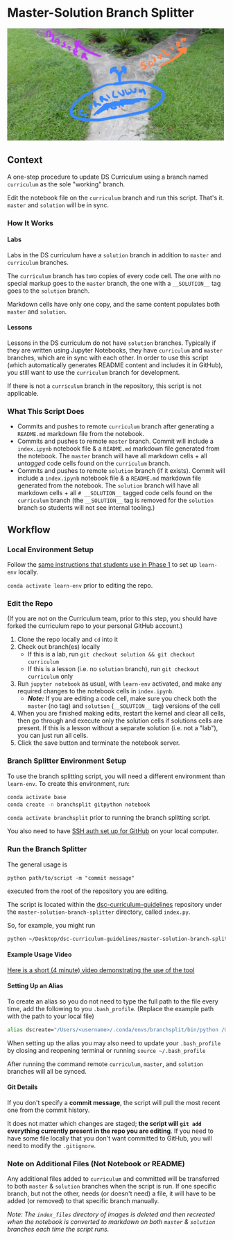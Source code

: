 # Master-Solution Branch Splitter

![Garden of Forking Paths](Garden-of-Forking-Paths.jpg)

## Context

A one-step procedure to update DS Curriculum using a branch named `curriculum` as the sole "working" branch. 

Edit the notebook file on the `curriculum` branch and run this script. That's it. `master` and `solution` will be in sync.

### How It Works

#### Labs

Labs in the DS curriculum have a `solution` branch in addition to `master` and `curriculum` branches.

The `curriculum` branch has two copies of every code cell. The one with no special markup goes to the `master` branch, the one with a `__SOLUTION__` tag goes to the `solution` branch.

Markdown cells have only one copy, and the same content populates both `master` and `solution`.

#### Lessons

Lessons in the DS curriculum do not have `solution` branches. Typically if they are written using Jupyter Notebooks, they have `curriculum` and `master` branches, which are in sync with each other. In order to use this script (which automatically generates README content and includes it in GitHub), you still want to use the `curriculum` branch for development.

If there is not a `curriculum` branch in the repository, this script is not applicable.

### What This Script Does

* Commits and pushes to remote `curriculum` branch after generating a `README.md` markdown file from the notebook.
* Commits and pushes to remote `master` branch. Commit will include a `index.ipynb` notebook file & a `README.md` markdown file generated from the notebook. The `master` branch will have all markdown cells + all _untagged_ code cells found on the `curriculum` branch.
* Commits and pushes to remote `solution` branch (if it exists). Commit will include a `index.ipynb` notebook file & a `README.md` markdown file generated from the notebook. The `solution` branch will have all markdown cells + all `# __SOLUTION__` tagged code cells found on the `curriculum` branch (the `__SOLUTION__` tag is removed for the `solution` branch so students will not see internal tooling.)

## Workflow

### Local Environment Setup

Follow the [same instructions that students use in Phase 1](https://github.com/learn-co-curriculum/dsc-data-science-env-config) to set up `learn-env` locally.

`conda activate learn-env` prior to editing the repo.

### Edit the Repo

(If you are not on the Curriculum team, prior to this step, you should have forked the curriculum repo to your personal GitHub account.)

1. Clone the repo locally and `cd` into it
2. Check out branch(es) locally
   * If this is a lab, run `git checkout solution && git checkout curriculum`
   * If this is a lesson (i.e. no `solution` branch), run `git checkout curriculum` only
3. Run `jupyter notebook` as usual, with `learn-env` activated, and make any required changes to the notebook cells in `index.ipynb`.
   * ***Note:*** If you are editing a code cell, make sure you check both the `master` (no tag) and `solution` (`__SOLUTION__` tag) versions of the cell
4. When you are finished making edits, restart the kernel and clear all cells, then go through and execute only the solution cells if solutions cells are present. If this is a lesson without a separate solution (i.e. not a "lab"), you can just run all cells.
5. Click the save button and terminate the notebook server.

### Branch Splitter Environment Setup

To use the branch splitting script, you will need a different environment than `learn-env`. To create this environment, run:

```bash
conda activate base
conda create -n branchsplit gitpython notebook
```

`conda activate branchsplit` prior to running the branch splitting script.

You also need to have [SSH auth set up for GitHub](https://docs.github.com/en/authentication/connecting-to-github-with-ssh) on your local computer.

### Run the Branch Splitter

The general usage is

```
python path/to/script -m "commit message"
```

executed from the root of the repository you are editing.

The script is located within the [dsc-curriculum-guidelines](https://github.com/learn-co-curriculum/dsc-curriculum-guidelines) repository under the `master-solution-branch-splitter` directory, called `index.py`.

So, for example, you might run

```bash
python ~/Desktop/dsc-curriculum-guidelines/master-solution-branch-splitter/index.py -m "fix typo"
```

#### Example Usage Video

[Here is a short (4 minute) video demonstrating the use of the tool](https://www.youtube.com/watch?v=p95VAaC0Gbg&feature=youtu.be)


#### Setting Up an Alias

To create an alias so you do not need to type the full path to the file every time, add the following to you `.bash_profile`. (Replace the example path with the path to your local file)

```bash
alias dscreate="/Users/<username>/.conda/envs/branchsplit/bin/python /Users/<username>/Development/DS/dsc-curriculum-guidelines/master-solution-branch-splitter/index.py"
```

When setting up the alias you may also need to update your `.bash_profile` by closing and reopening terminal or running `source ~/.bash_profile`

After running the command remote `curriculum`, `master`, and `solution` branches will all be synced.

#### Git Details

If you don't specify a **commit message**, the script will pull the most recent one from the commit history.

It does not matter which changes are staged; **the script will `git add` everything currently present in the repo you are editing**. If you need to have some file locally that you don't want committed to GitHub, you will need to modify the `.gitignore`.

### Note on Additional Files (Not Notebook or README)

Any additional files added to `curriculum` and committed will be transferred to both `master` & `solution` branches when the script is run.  If one specific branch, but not the other, needs (or doesn't need) a file, it will have to be added (or removed) to that specific branch manually. 

_Note: The `index_files` directory of images is deleted and then recreated when the notebook is converted to markdown on both `master` & `solution` branches each time the script runs._
